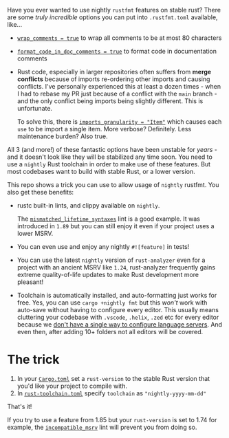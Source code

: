 Have you ever wanted to use nightly `rustfmt` features on stable rust? There are some *truly incredible* options you can put into `.rustfmt.toml` available, like...

- [`wrap_comments = true`](https://rust-lang.github.io/rustfmt/?version=v1.8.0&search#wrap_comments) to wrap all comments to be at most 80 characters
- [`format_code_in_doc_comments = true`](https://rust-lang.github.io/rustfmt/?version=v1.8.0&search#format_code_in_doc_comments) to format code in documentation comments
- Rust code, especially in larger repositories often suffers from **merge conflicts** because of imports re-ordering
  other imports and causing conflicts. I've personally experienced this at least a dozen times - when I had to rebase my PR
  just because of a conflict with the `main` branch - and the only conflict being imports being slightly different. This is unfortunate.

  To solve this, there is [`imports_granularity = "Item"`](https://rust-lang.github.io/rustfmt/?version=v1.8.0&search#Item%5C%3A) which causes
  each `use` to be import a single item. More verbose? Definitely. Less maintenance burden? Also true.

All 3 (and more!) of these fantastic options have been unstable for *years* - and it doesn't look like they will be stabilized any time soon.
You need to use a `nightly` Rust toolchain in order to make use of these features. But most codebases want to build with stable Rust, or a lower version.

This repo shows a trick you can use to allow usage of `nightly` rustfmt. You also get these benefits:

- rustc built-in lints, and clippy available on `nightly`.

  The [`mismatched_lifetime_syntaxes`](https://doc.rust-lang.org/nightly/nightly-rustc/rustc_lint/lifetime_syntax/static.MISMATCHED_LIFETIME_SYNTAXES.html) lint is a good example.
  It was introduced in `1.89` but you can still enjoy it even if your project uses a lower MSRV.

- You can even use and enjoy any nightly `#![feature]` in tests!

- You can use the latest `nightly` version of `rust-analyzer` even for a project with an ancient MSRV like `1.24`,
  rust-analyzer frequently gains extreme quality-of-life updates to make Rust development more pleasant!

- Toolchain is automatically installed, and auto-formatting just works for free. Yes, you can use `cargo +nightly fmt` but this *won't* work with auto-save without having to configure
  every editor. This usually means cluttering your codebase with `.vscode`, `.helix`, `.zed` etc for every editor because we
  [don't have a single way to configure language servers](https://github.com/microsoft/language-server-protocol/issues/2127). And even then, after adding 10+ folders not all editors will be covered.

# The trick

1. In your [`Cargo.toml`](./Cargo.toml) set a `rust-version` to the stable Rust version that you'd like your project to compile with. 
1. In [`rust-toolchain.toml`](./rust-toolchain.toml) specify `toolchain` as `"nightly-yyyy-mm-dd"`

That's it!

If you try to use a feature from 1.85 but your `rust-version` is set to 1.74 for example, the
[`incompatible_msrv`](https://rust-lang.github.io/rust-clippy/master/index.html#/incompatible_msrv) lint will prevent you from doing so. 
